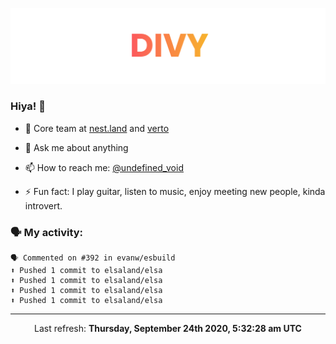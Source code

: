 
![](https://github.com/divy-work/divy-work/raw/master/assets/divy.png)

### Hiya! 👋

- 🔭 Core team at [nest.land](https://github.com/nestdotland/nest.land) and [verto](https://github.com/useverto/verto)

- 💬 Ask me about anything

- 📫 How to reach me: [@undefined_void](https://instagram.com/divy.exe)

- ⚡ Fun fact: I play guitar, listen to music, enjoy meeting new people, kinda introvert.

### 🗣 My activity:

```
🗣 Commented on #392 in evanw/esbuild
⬆️ Pushed 1 commit to elsaland/elsa
⬆️ Pushed 1 commit to elsaland/elsa
⬆️ Pushed 1 commit to elsaland/elsa
⬆️ Pushed 1 commit to elsaland/elsa
```

------------
<p align="center">Last refresh: <b>Thursday, September 24th 2020, 5:32:28 am UTC</b></p>
